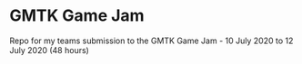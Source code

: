# GMTK Game Jam 
Repo for my teams submission to the GMTK Game Jam - 10 July 2020 to 12 July 2020 (48 hours)
